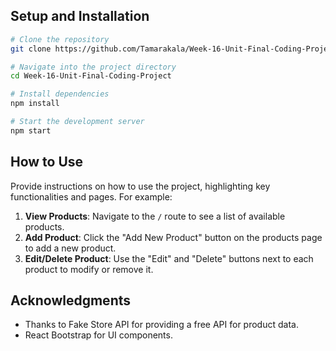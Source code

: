 


## Setup and Installation


```bash
# Clone the repository
git clone https://github.com/Tamarakala/Week-16-Unit-Final-Coding-Project.git

# Navigate into the project directory
cd Week-16-Unit-Final-Coding-Project

# Install dependencies
npm install

# Start the development server
npm start
```


## How to Use

Provide instructions on how to use the project, highlighting key functionalities and pages. For example:

1. **View Products**: Navigate to the `/` route to see a list of available products.
2. **Add Product**: Click the "Add New Product" button on the products page to add a new product.
3. **Edit/Delete Product**: Use the "Edit" and "Delete" buttons next to each product to modify or remove it.


## Acknowledgments

- Thanks to Fake Store API for providing a free API for product data.
- React Bootstrap for UI components.


